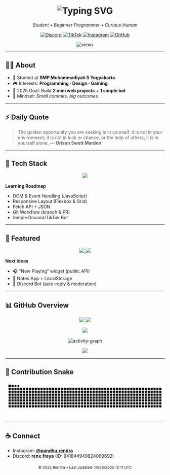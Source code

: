 <!-- 🌌 Rendra's Modern GitHub Profile (Purple + Light Blue theme) -->

<h1 align="center">
  <img src="https://readme-typing-svg.herokuapp.com?font=Poppins&weight=600&size=30&pause=1200&color=8A2BE2&center=true&vCenter=true&width=700&lines=Hi%2C+I'm+Rendra+%F0%9F%91%8B;Code+.+Create+.+Play+%F0%9F%8E%AE;Welcome+to+my+GitHub+Universe+%F0%9F%8C%8C" alt="Typing SVG" />
</h1>

<p align="center">
  <em>Student • Beginner Programmer • Curious Human</em>
</p>

<p align="center">
  <a href="https://discord.com/users/941844949824069692"><img alt="Discord" src="https://img.shields.io/badge/Discord-6E59F9?style=for-the-badge&logo=discord&logoColor=white"></a>
  <a href="https://www.tiktok.com/@renx.freya"><img alt="TikTok" src="https://img.shields.io/badge/TikTok-0EA5E9?style=for-the-badge&logo=tiktok&logoColor=white"></a>
  <a href="https://instagram.com/pandhu.rendra"><img alt="Instagram" src="https://img.shields.io/badge/Instagram-8A2BE2?style=for-the-badge&logo=instagram&logoColor=white"></a>
  <a href="https://github.com/pandhu-rendra"><img alt="GitHub" src="https://img.shields.io/badge/GitHub-1F2937?style=for-the-badge&logo=github&logoColor=white"></a>
</p>

<p align="center">
  <img src="https://komarev.com/ghpvc/?username=pandhu-rendra&label=Profile%20Views&color=8A2BE2&style=flat-square" alt="views"/>
</p>

---

## 👨‍🚀 About
- 🏫 Student at **SMP Muhammadiyah 5 Yogyakarta**
- 🎮 Interests: **Programming · Design · Gaming**
- 🎯 2025 Goal: Build **2 mini web projects** + **1 simple bot**
- 🧭 Mindset: *Small commits, big outcomes.*

---

## ⚡ Daily Quote
<!--QUOTE_START-->
> The golden opportunity you are seeking is in yourself. It is not in your environment; it is not in luck or chance, or the help of others; it is in yourself alone.  — **Orison Swett Marden**
<!--QUOTE_END-->

---

## 🧰 Tech Stack
<p align="center">
  <img src="https://skillicons.dev/icons?i=javascript,html,css,python" />
</p>

**Learning Roadmap**
- DOM & Event Handling (JavaScript)  
- Responsive Layout (Flexbox & Grid)  
- Fetch API + JSON  
- Git Workflow (branch & PR)  
- Simple Discord/TikTok Bot  

---

## 🚀 Featured
<p align="center">
  <a href="https://github.com/pandhu-rendra/Custom-Activity">
    <img src="https://github-readme-stats.vercel.app/api/pin/?username=pandhu-rendra&repo=Custom-Activity&title_color=8A2BE2&icon_color=8A2BE2&text_color=94A3B8&bg_color=0D1117" />
  </a>
  <a href="https://github.com/pandhu-rendra/Auto-Responder">
    <img src="https://github-readme-stats.vercel.app/api/pin/?username=pandhu-rendra&repo=Auto-Responder&title_color=38BDF8&icon_color=38BDF8&text_color=94A3B8&bg_color=0D1117" />
  </a>
</p>

**Next Ideas**
- 🎧 “Now Playing” widget (public API)  
- 📝 Notes App + LocalStorage  
- 🤖 Discord Bot (auto-reply & moderation)  

---

## 📊 GitHub Overview
<p align="center">
  <img src="https://github-readme-stats.vercel.app/api?username=pandhu-rendra&show_icons=true&count_private=true&title_color=8A2BE2&icon_color=8A2BE2&text_color=94A3B8&bg_color=0D1117" height="165"/>
  <img src="https://github-readme-stats.vercel.app/api/top-langs?username=pandhu-rendra&layout=compact&title_color=38BDF8&text_color=94A3B8&bg_color=0D1117" height="165"/>
</p>

<p align="center">
  <img src="https://github-readme-streak-stats.herokuapp.com?user=pandhu-rendra&theme=tokyonight&date_format=j%20M%5B%20Y%5D&ring=8A2BE2&currStreakLabel=38BDF8" height="165"/>
</p>

<p align="center">
  <img src="https://github-readme-activity-graph.vercel.app/graph?username=pandhu-rendra&theme=tokyo-night&area=true&area_color=8A2BE2&line=38BDF8&point=8A2BE2" alt="activity-graph"/>
</p>

<p align="center">
  <img src="https://github-profile-trophy.vercel.app/?username=pandhu-rendra&theme=onestar&no-frame=true&margin-w=10&row=1&title=Commit,Followers,Stars,Repositories,PullRequest,Issues" />
</p>

---

## 🐍 Contribution Snake
<p align="center">
  <picture>
    <source media="(prefers-color-scheme: dark)" srcset="https://raw.githubusercontent.com/pandhu-rendra/pandhu-rendra/output/github-snake-dark.svg?palette=github-dark&color_snake=%238A2BE2&color_dots=%23e0f2ff,%239dd6ff,%2380bfff,%236aa9ff,%235394ff"/>
    <source media="(prefers-color-scheme: light)" srcset="https://raw.githubusercontent.com/pandhu-rendra/pandhu-rendra/output/github-snake.svg?color_snake=%238A2BE2&color_dots=%23e0f2ff,%239dd6ff,%2380bfff,%236aa9ff,%235394ff"/>
    <img alt="github contribution snake" src="https://raw.githubusercontent.com/pandhu-rendra/pandhu-rendra/output/github-snake.svg?color_snake=%238A2BE2&color_dots=%23e0f2ff,%239dd6ff,%2380bfff,%236aa9ff,%235394ff"/>
  </picture>
</p>

---

## ☕ Connect
- Instagram: **[@pandhu.rendra](https://instagram.com/pandhu.rendra)**
- Discord: **renx.freya** (ID: 941844949824069692)

<p align="center">
  <sub>© 2025 Rendra • <span id="last-updated"><!--LAST_UPDATE-->Last updated: 14/08/2025 12:11 UTC<!--/LAST_UPDATE--></span></sub>
</p>
